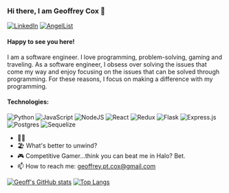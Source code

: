 ### Hi there, I am Geoffrey Cox 👋
[![LinkedIn](https://img.shields.io/badge/linkedin-%230077B5.svg?style=for-the-badge&logo=linkedin&logoColor=white)](https://www.linkedin.com/in/geoffreyptcox/)
[![AngelList](https://img.shields.io/badge/AngelList-%23D4D4D4.svg?style=for-the-badge&logo=AngelList&logoColor=black)](https://angel.co/u/geoffrey-cox-2)

#### Happy to see you here! 
I am a software engineer. I love programming, problem-solving, gaming and traveling.
As a software engineer, I obsess over solving the issues that come my way and enjoy focusing on the issues that can be solved through programming. For these reasons, I focus on making a difference with my programming.

#### Technologies:
![Python](https://img.shields.io/badge/python-3670A0?style=for-the-badge&logo=python&logoColor=ffdd54)
![JavaScript](https://img.shields.io/badge/javascript-%23323330.svg?style=for-the-badge&logo=javascript&logoColor=%23F7DF1E)
![NodeJS](https://img.shields.io/badge/node.js-6DA55F?style=for-the-badge&logo=node.js&logoColor=white)
![React](https://img.shields.io/badge/react-%2320232a.svg?style=for-the-badge&logo=react&logoColor=%2361DAFB)
![Redux](https://img.shields.io/badge/redux-%23593d88.svg?style=for-the-badge&logo=redux&logoColor=white)
![Flask](https://img.shields.io/badge/flask-%23000.svg?style=for-the-badge&logo=flask&logoColor=white)
![Express.js](https://img.shields.io/badge/express.js-%23404d59.svg?style=for-the-badge&logo=express&logoColor=%2361DAFB)
![Postgres](https://img.shields.io/badge/postgres-%23316192.svg?style=for-the-badge&logo=postgresql&logoColor=white)
![Sequelize](https://img.shields.io/badge/Sequelize-52B0E7?style=for-the-badge&logo=Sequelize&logoColor=white)

* 👨‍💻
* 🏖️ What's better to unwind?
* 🎮 Competitive Gamer...think you can beat me in Halo? Bet.
* 📫 How to reach me: geoffrey.pt.cox@gmail.com

[![Geoff's GitHub stats](https://github-readme-stats.vercel.app/api?username=Geoffst3r&include_all_commits=true&count_private=true&hide=stars&hide_border=true)](https://github.com/Geoffst3r/github-readme-stats)
[![Top Langs](https://github-readme-stats.vercel.app/api/top-langs/?username=Geoffst3r&layout=compact&hide_border=true)](https://github.com/Geoffst3r/github-readme-stats)
<!--
**Geoffst3r/Geoffst3r** is a ✨ _special_ ✨ repository because its `README.md` (this file) appears on your GitHub profile.

Here are some ideas to get you started:

- 🔭 I’m currently working on ...
- 🌱 I’m currently learning ...
- 👯 I’m looking to collaborate on ...
- 🤔 I’m looking for help with ...
- 💬 Ask me about ...
- 📫 How to reach me: ...
- 😄 Pronouns: ...
- ⚡ Fun fact: ...
-->
